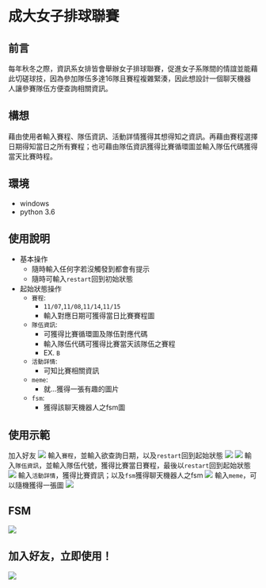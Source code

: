 # 成大女子排球聯賽

## 前言
每年秋冬之際，資訊系女排皆會舉辦女子排球聯賽，促進女子系隊間的情誼並能藉此切磋球技，因為參加隊伍多達16隊且賽程複雜緊湊，因此想設計一個聊天機器人讓參賽隊伍方便查詢相關資訊。

## 構想
藉由使用者輸入賽程、隊伍資訊、活動詳情獲得其想得知之資訊。再藉由賽程選擇日期得知當日之所有賽程；也可藉由隊伍資訊獲得比賽循環圖並輸入隊伍代碼獲得當天比賽時程。

## 環境
- windows
- python 3.6

## 使用說明
- 基本操作
	- 隨時輸入任何字若沒觸發到都會有提示
	- 隨時可輸入`restart`回到初始狀態
- 起始狀態操作</br>
	- `賽程`:  
		- `11/07`,`11/08`,`11/14`,`11/15`
		- 輸入對應日期可獲得當日比賽賽程圖
	- `隊伍資訊`:
		- 可獲得比賽循環圖及隊伍對應代碼
		- 輸入隊伍代碼可獲得比賽當天該隊伍之賽程
		- EX. `B`
	- `活動詳情`:
		- 可知比賽相關資訊
	- `meme`:
		- 就...獲得一張有趣的圖片
	- `fsm`:
		- 獲得該聊天機器人之fsm圖

## 使用示範
加入好友
![](https://i.imgur.com/FUpeMPz.png)
輸入`賽程`，並輸入欲查詢日期，以及`restart`回到起始狀態
![](https://i.imgur.com/ESGNWmI.jpg)
![](https://i.imgur.com/WMgafiW.png)
輸入`隊伍資訊`，並輸入隊伍代號，獲得比賽當日賽程，最後以`restart`回到起始狀態
![](https://i.imgur.com/S1va9VN.jpg)
輸入`活動詳情`，獲得比賽資訊；以及`fsm`獲得聊天機器人之fsm
![](https://i.imgur.com/S07TeO0.png)
輸入`meme`，可以隨機獲得一張圖
![](https://i.imgur.com/t6p9Lsj.png)

## FSM
![](https://i.imgur.com/ExlNlEj.png)

## 加入好友，立即使用！
![](https://i.imgur.com/maOuXo7.png)




		
